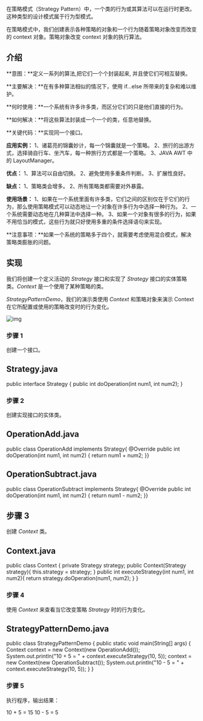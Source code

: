 在策略模式（Strategy Pattern）中，一个类的行为或其算法可以在运行时更改。这种类型的设计模式属于行为型模式。

在策略模式中，我们创建表示各种策略的对象和一个行为随着策略对象改变而改变的 context 对象。策略对象改变 context 对象的执行算法。



## 介绍

**意图：**定义一系列的算法,把它们一个个封装起来, 并且使它们可相互替换。

**主要解决：**在有多种算法相似的情况下，使用 if...else 所带来的复杂和难以维护。

**何时使用：**一个系统有许多许多类，而区分它们的只是他们直接的行为。

**如何解决：**将这些算法封装成一个一个的类，任意地替换。

**关键代码：**实现同一个接口。

**应用实例：** 1、诸葛亮的锦囊妙计，每一个锦囊就是一个策略。 2、旅行的出游方式，选择骑自行车、坐汽车，每一种旅行方式都是一个策略。 3、JAVA AWT 中的 LayoutManager。

**优点：** 1、算法可以自由切换。 2、避免使用多重条件判断。 3、扩展性良好。

**缺点：** 1、策略类会增多。 2、所有策略类都需要对外暴露。

**使用场景：** 1、如果在一个系统里面有许多类，它们之间的区别仅在于它们的行为，那么使用策略模式可以动态地让一个对象在许多行为中选择一种行为。 2、一个系统需要动态地在几种算法中选择一种。 3、如果一个对象有很多的行为，如果不用恰当的模式，这些行为就只好使用多重的条件选择语句来实现。

**注意事项：**如果一个系统的策略多于四个，就需要考虑使用混合模式，解决策略类膨胀的问题。

## 实现

我们将创建一个定义活动的 *Strategy* 接口和实现了 *Strategy* 接口的实体策略类。*Context* 是一个使用了某种策略的类。

*StrategyPatternDemo*，我们的演示类使用 *Context* 和策略对象来演示 Context 在它所配置或使用的策略改变时的行为变化。

![img](evernotecid://02FB35FF-48A9-4203-A916-54F07BE2F356/appyinxiangcom/29718819/ENResource/p68)

### 步骤 1

创建一个接口。

## Strategy.java

public interface Strategy { public int doOperation(int num1, int num2); }

### 步骤 2

创建实现接口的实体类。

## OperationAdd.java

public class OperationAdd implements Strategy{ @Override public int doOperation(int num1, int num2) { return num1 + num2; }}

## OperationSubtract.java

public class OperationSubtract implements Strategy{ @Override public int doOperation(int num1, int num2) { return num1 - num2; }}

## 步骤 3

创建 *Context* 类。

## Context.java

public class Context {  private Strategy strategy;  public Context(Strategy strategy){   this.strategy = strategy;  }  public int executeStrategy(int num1, int num2){   return strategy.doOperation(num1, num2);  } }

### 步骤 4

使用 *Context* 来查看当它改变策略 *Strategy* 时的行为变化。

## StrategyPatternDemo.java

public class StrategyPatternDemo {  public static void main(String[] args) {   Context context = new Context(new OperationAdd());   System.out.println("10 + 5 = " + context.executeStrategy(10, 5));   context = new Context(new OperationSubtract());   System.out.println("10 - 5 = " + context.executeStrategy(10, 5));  } }

### 步骤 5

执行程序，输出结果：

10 + 5 = 15 10 - 5 = 5